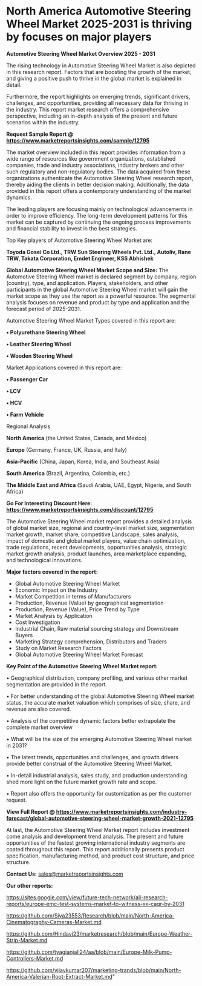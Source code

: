  # North America Automotive Steering Wheel Market 2025-2031 is thriving by focuses on major players

<Strong> Automotive Steering Wheel Market Overview 2025 - 2031</strong>

The rising technology in Automotive Steering Wheel Market is also depicted in this research report. Factors that are boosting the growth of the market, and giving a positive push to thrive in the global market is explained in detail.

Furthermore, the report highlights on emerging trends, significant drivers, challenges, and opportunities, providing all necessary data for thriving in the industry. This report market research offers a comprehensive perspective, including an in-depth analysis of the present and future scenarios within the industry.

<strong>Request Sample Report @ <a href=https://www.marketreportsinsights.com/sample/12795>https://www.marketreportsinsights.com/sample/12795</a></strong>

The market overview included in this report provides information from a wide range of resources like government organizations, established companies, trade and industry associations, industry brokers and other such regulatory and non-regulatory bodies. The data acquired from these organizations authenticate the Automotive Steering Wheel research report, thereby aiding the clients in better decision making. Additionally, the data provided in this report offers a contemporary understanding of the market dynamics.

The leading players are focusing mainly on technological advancements in order to improve efficiency. The long-term development patterns for this market can be captured by continuing the ongoing process improvements and financial stability to invest in the best strategies.

Top Key players of Automotive Steering Wheel Market are:

<strong>Toyoda Gosei Co Ltd., TRW Sun Steering Wheels Pvt. Ltd., Autoliv, Rane TRW, Takata Corporation, Emdet Engineer, KSS Abhishek</strong>

<strong><b>Global Automotive Steering Wheel Market Scope and Size:</b></strong>
The Automotive Steering Wheel market is declared segment by company, region (country), type, and application. Players, stakeholders, and other participants in the global Automotive Steering Wheel market will gain the market scope as they use the report as a powerful resource. The segmental analysis focuses on revenue and product by type and application and the forecast period of 2025-2031.

Automotive Steering Wheel Market Types covered in this report are:

<strong>• Polyurethane Steering Wheel

• Leather Steering Wheel

• Wooden Steering Wheel</strong>

Market Applications covered in this report are:

<strong>• Passenger Car

• LCV

• HCV

• Farm Vehicle</strong> 

Regional Analysis

<strong>North America</strong> (the United States, Canada, and Mexico)

<strong>Europe</strong> (Germany, France, UK, Russia, and Italy)

<strong>Asia-Pacific</strong> (China, Japan, Korea, India, and Southeast Asia)

<strong>South America</strong> (Brazil, Argentina, Colombia, etc.)

<strong>The Middle East and Africa</strong> (Saudi Arabia, UAE, Egypt, Nigeria, and South Africa)

<strong>Go For Interesting Discount Here: <a href=https://www.marketreportsinsights.com/discount/12795>https://www.marketreportsinsights.com/discount/12795</a></strong>

The Automotive Steering Wheel market report provides a detailed analysis of global market size, regional and country-level market size, segmentation market growth, market share, competitive Landscape, sales analysis, impact of domestic and global market players, value chain optimization, trade regulations, recent developments, opportunities analysis, strategic market growth analysis, product launches, area marketplace expanding, and technological innovations.

<strong><b>Major factors covered in the report:</b></strong>
<ul>
  <li>Global Automotive Steering Wheel Market </li>
  <li>Economic Impact on the Industry</li>
  <li>Market Competition in terms of Manufacturers</li>
  <li>Production, Revenue (Value) by geographical segmentation</li>
  <li>Production, Revenue (Value), Price Trend by Type</li>
  <li>Market Analysis by Application</li>
  <li>Cost Investigation</li>
  <li>Industrial Chain, Raw material sourcing strategy and Downstream Buyers</li>
  <li>Marketing Strategy comprehension, Distributors and Traders</li>
  <li>Study on Market Research Factors</li>
  <li>Global Automotive Steering Wheel Market Forecast</li>
</ul>

<strong><b>Key Point of the Automotive Steering Wheel Market report:</b></strong>

• Geographical distribution, company profiling, and various other market segmentation are provided in the report.

• For better understanding of the global Automotive Steering Wheel market status, the accurate market valuation which comprises of size, share, and revenue are also covered.

• Analysis of the competitive dynamic factors better extrapolate the complete market overview

• What will be the size of the emerging Automotive Steering Wheel market in 2031?

• The latest trends, opportunities and challenges, and growth drivers provide better construal of the Automotive Steering Wheel Market.

• In-detail industrial analysis, sales study, and production understanding shed more light on the future market growth rate and scope.

• Report also offers the opportunity for customization as per the customer request.

<strong><b>View Full Report @ <a href=https://www.marketreportsinsights.com/industry-forecast/global-automotive-steering-wheel-market-growth-2021-12795>https://www.marketreportsinsights.com/industry-forecast/global-automotive-steering-wheel-market-growth-2021-12795</a></b></strong>


At last, the Automotive Steering Wheel Market report includes investment come analysis and development trend analysis. The present and future opportunities of the fastest growing international industry segments are coated throughout this report. This report additionally presents product specification, manufacturing method, and product cost structure, and price structure.

<strong>Contact Us:</strong>
sales@marketreportsinsights.com

<strong>Our other reports:</strong>

<a href=https://sites.google.com/view/future-tech-network/all-research-reports/europe-emc-test-systems-market-to-witness-xx-cagr-by-2031>https://sites.google.com/view/future-tech-network/all-research-reports/europe-emc-test-systems-market-to-witness-xx-cagr-by-2031</a>

<a href=https://github.com/Siya23553/Research/blob/main/North-America-Cinematography-Cameras-Market.md>https://github.com/Siya23553/Research/blob/main/North-America-Cinematography-Cameras-Market.md</a>

<a href=https://github.com/Hindavi23/marketresearch/blob/main/Europe-Weather-Strip-Market.md>https://github.com/Hindavi23/marketresearch/blob/main/Europe-Weather-Strip-Market.md</a>

<a href=https://github.com/tyagianjali24/aa/blob/main/Europe-Milk-Pump-Controllers-Market.md>https://github.com/tyagianjali24/aa/blob/main/Europe-Milk-Pump-Controllers-Market.md</a>

<a href=https://github.com/vijaykumar207/marketing-trands/blob/main/North-America-Valerian-Root-Extract-Market.md>https://github.com/vijaykumar207/marketing-trands/blob/main/North-America-Valerian-Root-Extract-Market.md</a>"
